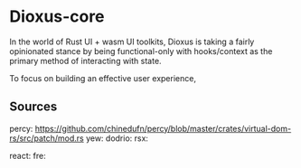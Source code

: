 # Dioxus-core

In the world of Rust UI + wasm UI toolkits, Dioxus is taking a fairly opinionated stance by being functional-only with hooks/context as the primary method of interacting with state.

To focus on building an effective user experience, 






Sources
---
percy: https://github.com/chinedufn/percy/blob/master/crates/virtual-dom-rs/src/patch/mod.rs
yew: 
dodrio: 
rsx:

react:
fre:


